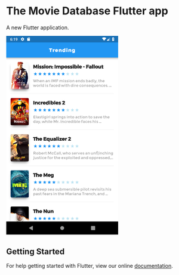 # The Movie Database Flutter app

A new Flutter application.

<img src="https://github.com/adrian110288/tmd_flutter_app/blob/master/screenshots/Screenshot_1543256383.png" width="300">

## Getting Started

For help getting started with Flutter, view our online
[documentation](https://flutter.io/).
